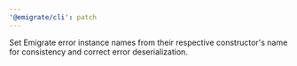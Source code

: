 ```yaml
---
'@emigrate/cli': patch
---
```


Set Emigrate error instance names from their respective constructor's name for consistency and correct error deserialization.
